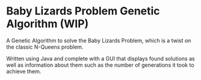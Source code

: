 # Baby Lizards Problem Genetic Algorithm (WIP)

A Genetic Algorithm to solve the Baby Lizards Problem, which is a twist on the classic N-Queens problem.

Written using Java and complete with a GUI that displays found solutions as well as information about them such as the number of generations it took to achieve them.

